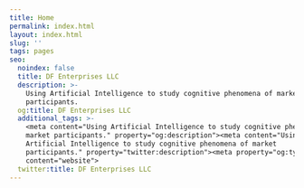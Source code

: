 ```yaml
---
title: Home
permalink: index.html
layout: index.html
slug: ''
tags: pages
seo:
  noindex: false
  title: DF Enterprises LLC
  description: >-
    Using Artificial Intelligence to study cognitive phenomena of market
    participants.
  og:title: DF Enterprises LLC
  additional_tags: >-
    <meta content="Using Artificial Intelligence to study cognitive phenomena of
    market participants." property="og:description"><meta content="Using
    Artificial Intelligence to study cognitive phenomena of market
    participants." property="twitter:description"><meta property="og:type"
    content="website">
  twitter:title: DF Enterprises LLC
---
```



